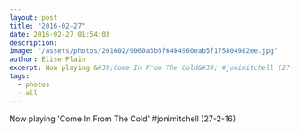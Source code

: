 ```yaml
---
layout: post
title: "2016-02-27"
date: 2016-02-27 01:54:03
description: 
image: "/assets/photos/201602/9060a3b6f64b4960eab5f175804982ee.jpg"
author: Elise Plain
excerpt: Now playing &#39;Come In From The Cold&#39; #jonimitchell (27-2-16)
tags: 
  - photos
  - all
---
```


Now playing &#39;Come In From The Cold&#39; #jonimitchell (27-2-16)
<p></p>
